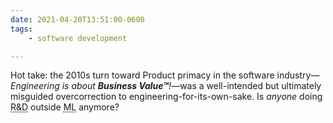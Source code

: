 ```yaml
---
date: 2021-04-20T13:51:00-0600
tags:
    - software development

---
```


Hot take: the 2010s turn toward Product primacy in the software industry—*Engineering is about **Business Value™**!*—was a well-intended but ultimately misguided overcorrection to engineering-for-its-own-sake. Is *anyone* doing <abbr title="research and development">R&D</abbr> outside <abbr title="machine learning">ML</abbr> anymore?